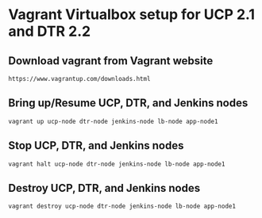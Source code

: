Vagrant Virtualbox setup for UCP 2.1 and DTR 2.2
========================

## Download vagrant from Vagrant website

```
https://www.vagrantup.com/downloads.html
```

## Bring up/Resume UCP, DTR, and Jenkins nodes

```
vagrant up ucp-node dtr-node jenkins-node lb-node app-node1
```

## Stop UCP, DTR, and Jenkins nodes

```
vagrant halt ucp-node dtr-node jenkins-node lb-node app-node1
```

## Destroy UCP, DTR, and Jenkins nodes

```
vagrant destroy ucp-node dtr-node jenkins-node lb-node app-node1
```
